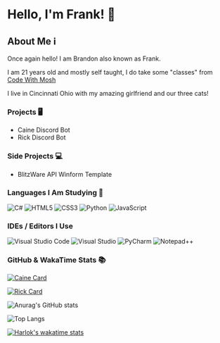 # Hello, I'm Frank! 👋

## About Me ℹ️
Once again hello! I am Brandon also known as Frank.

I am 21 years old and mostly self taught, I do take some "classes" from [Code With Mosh](https://codewithmosh.com/)

I live in Cincinnati Ohio with my amazing girlfriend and our three cats!


### Projects 🖥️
- Caine Discord Bot
- Rick Discord Bot

### Side Projects 💻
- BlitzWare API Winform Template

### Languages I Am Studying 🎒
![C#](https://img.shields.io/badge/c%23-%23239120.svg?style=for-the-badge&logo=c-sharp&logoColor=white)
![HTML5](https://img.shields.io/badge/html5-%23E34F26.svg?style=for-the-badge&logo=html5&logoColor=white)
![CSS3](https://img.shields.io/badge/css3-%231572B6.svg?style=for-the-badge&logo=css3&logoColor=white)
![Python](https://img.shields.io/badge/python-3670A0?style=for-the-badge&logo=python&logoColor=ffdd54)
![JavaScript](https://img.shields.io/badge/javascript-%23323330.svg?style=for-the-badge&logo=javascript&logoColor=%23F7DF1E)

### IDEs / Editors I Use
![Visual Studio Code](https://img.shields.io/badge/Visual%20Studio%20Code-0078d7.svg?style=for-the-badge&logo=visual-studio-code&logoColor=white)
![Visual Studio](https://img.shields.io/badge/Visual%20Studio-5C2D91.svg?style=for-the-badge&logo=visual-studio&logoColor=white)
![PyCharm](https://img.shields.io/badge/pycharm-143?style=for-the-badge&logo=pycharm&logoColor=black&color=black&labelColor=green)
![Notepad++](https://img.shields.io/badge/Notepad++-90E59A.svg?style=for-the-badge&logo=notepad%2b%2b&logoColor=black)

### GitHub & WakaTime Stats 📚

[![Caine Card](https://github-readme-stats.vercel.app/api/pin/?username=FrankAustin808&repo=CaineBot&theme=transparent&show_owner=true)](https://github.com/anuraghazra/github-readme-stats)

[![Rick Card](https://github-readme-stats.vercel.app/api/pin/?username=FrankAustin808&repo=RickBot&theme=transparent&show_owner=true)](https://github.com/anuraghazra/github-readme-stats)

![Anurag's GitHub stats](https://github-readme-stats.vercel.app/api?username=FrankAustin808&show_icons=true&theme=transparent)

![Top Langs](https://github-readme-stats.vercel.app/api/top-langs/?username=FrankAustin808&size_weight=0.5&count_weight=0.5&langs_count=8&theme=transparent)

[![Harlok's wakatime stats](https://github-readme-stats.vercel.app/api/wakatime?username=FrankAustinDev&theme=transparent)](https://github.com/anuraghazra/github-readme-stats)

<!---
FrankAustin808/FrankAustin808 is a ✨ special ✨ repository because its `README.md` (this file) appears on your GitHub profile.
You can click the Preview link to take a look at your changes.
--->
